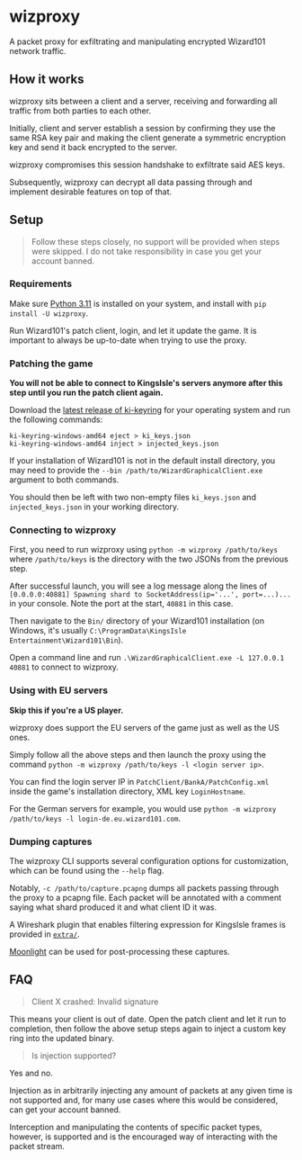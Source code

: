# wizproxy

A packet proxy for exfiltrating and manipulating encrypted Wizard101
network traffic.

## How it works

wizproxy sits between a client and a server, receiving and forwarding
all traffic from both parties to each other.

Initially, client and server establish a session by confirming they
use the same RSA key pair and making the client generate a symmetric
encryption key and send it back encrypted to the server.

wizproxy compromises this session handshake to exfiltrate said AES keys.

Subsequently, wizproxy can decrypt all data passing through and implement
desirable features on top of that.

## Setup

> Follow these steps closely, no support will be provided when steps were
> skipped. I do not take responsibility in case you get your account banned.

### Requirements

Make sure [Python 3.11](https://www.python.org) is installed on your system,
and install with `pip install -U wizproxy`.

Run Wizard101's patch client, login, and let it update the game. It is
important to always be up-to-date when trying to use the proxy.

### Patching the game

**You will not be able to connect to KingsIsle's servers anymore after this step until you run the patch client again.**

Download the [latest release of ki-keyring](https://github.com/cedws/ki-keyring/releases)
for your operating system and run the following commands:

```
ki-keyring-windows-amd64 eject > ki_keys.json
ki-keyring-windows-amd64 inject > injected_keys.json
```

If your installation of Wizard101 is not in the default install directory,
you may need to provide the `--bin /path/to/WizardGraphicalClient.exe`
argument to both commands.

You should then be left with two non-empty files `ki_keys.json` and
`injected_keys.json` in your working directory.

### Connecting to wizproxy

First, you need to run wizproxy using `python -m wizproxy /path/to/keys`
where `/path/to/keys` is the directory with the two JSONs from the previous step.

After successful launch, you will see a log message along the lines of
`[0.0.0.0:40881] Spawning shard to SocketAddress(ip='...', port=...)...` in your
console. Note the port at the start, `40881` in this case.

Then navigate to the `Bin/` directory of your Wizard101 installation (on Windows,
it's usually `C:\ProgramData\KingsIsle Entertainment\Wizard101\Bin`).

Open a command line and run `.\WizardGraphicalClient.exe -L 127.0.0.1 40881` to
connect to wizproxy.

### Using with EU servers

**Skip this if you're a US player.**

wizproxy does support the EU servers of the game just as well as the US ones.

Simply follow all the above steps and then launch the proxy using the command
`python -m wizproxy /path/to/keys -l <login server ip>`.

You can find the login server IP in `PatchClient/BankA/PatchConfig.xml` inside
the game's installation directory, XML key `LoginHostname`.

For the German servers for example, you would use
`python -m wizproxy /path/to/keys -l login-de.eu.wizard101.com`.

### Dumping captures

The wizproxy CLI supports several configuration options for customization,
which can be found using the `--help` flag.

Notably, `-c /path/to/capture.pcapng` dumps all packets passing through the
proxy to a pcapng file. Each packet will be annotated with a comment saying
what shard produced it and what client ID it was.

A Wireshark plugin that enables filtering expression for KingsIsle frames
is provided in [`extra/`](./extra/).

[Moonlight](https://github.com/kronos-project/moonlight) can be used for
post-processing these captures.

## FAQ

> Client X crashed: Invalid signature

This means your client is out of date. Open the patch client and let it run
to completion, then follow the above setup steps again to inject a custom
key ring into the updated binary.

> Is injection supported?

Yes and no.

Injection as in arbitrarily injecting any amount of packets at any given time
is not supported and, for many use cases where this would be considered, can
get your account banned.

Interception and manipulating the contents of specific packet types, however,
is supported and is the encouraged way of interacting with the packet stream.
